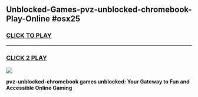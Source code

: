 
## Unblocked-Games-pvz-unblocked-chromebook-Play-Online #osx25
<h3>
<a href="https://news.freeplayer.one?title=pvz-unblocked-chromebook&ref=3">CLICK TO PLAY</a></h3>
<hr>

<h3>
<a href="https://news.freeplayer.one?title=pvz-unblocked-chromebook&ref=3">CLICK 2 PLAY</a>
  
</h3>

<a href="https://news.freeplayer.one?title=pvz-unblocked-chromebook&ref=3"><img src="https://clearcache.store/games.png"></a>


**pvz-unblocked-chromebook games unblocked: Your Gateway to Fun and Accessible Online Gaming**
